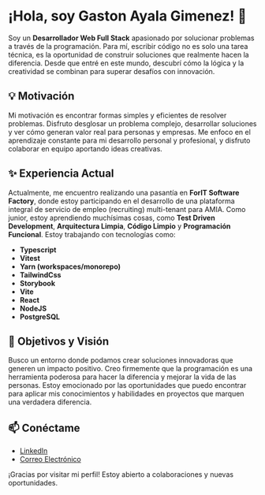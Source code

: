 # ¡Hola, soy Gaston Ayala Gimenez! 👋

Soy un **Desarrollador Web Full Stack** apasionado por solucionar problemas a través de la programación. Para mí, escribir código no es solo una tarea técnica, es la oportunidad de construir soluciones que realmente hacen la diferencia. Desde que entré en este mundo, descubrí cómo la lógica y la creatividad se combinan para superar desafíos con innovación.

## 💡 Motivación

Mi motivación es encontrar formas simples y eficientes de resolver problemas. Disfruto desglosar un problema complejo, desarrollar soluciones y ver cómo generan valor real para personas y empresas. Me enfoco en el aprendizaje constante para mi desarrollo personal y profesional, y disfruto colaborar en equipo aportando ideas creativas.

## ✨ Experiencia Actual

Actualmente, me encuentro realizando una pasantía en **ForIT Software Factory**, donde estoy participando en el desarrollo de una plataforma integral de servicio de empleo (recruiting) multi-tenant para AMIA. Como junior, estoy aprendiendo muchísimas cosas, como **Test Driven Development**, **Arquitectura Limpia**, **Código Limpio** y **Programación Funcional**. Estoy trabajando con tecnologías como:

- **Typescript**
- **Vitest**
- **Yarn (workspaces/monorepo)**
- **TailwindCss**
- **Storybook**
- **Vite**
- **React**
- **NodeJS**
- **PostgreSQL**

## 🌟 Objetivos y Visión

Busco un entorno donde podamos crear soluciones innovadoras que generen un impacto positivo. Creo firmemente que la programación es una herramienta poderosa para hacer la diferencia y mejorar la vida de las personas. Estoy emocionado por las oportunidades que puedo encontrar para aplicar mis conocimientos y habilidades en proyectos que marquen una verdadera diferencia.

## 📫 Conéctame

- [LinkedIn](https://www.linkedin.com/in/gastonayalgimenez)
- [Correo Electrónico](mailto:gastonayalagimenez@gmail.com)

¡Gracias por visitar mi perfil! Estoy abierto a colaboraciones y nuevas oportunidades.
